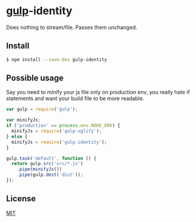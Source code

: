 # [gulp](http://gulpjs.com)-identity


Does nothing to stream/file. Passes them unchanged.


## Install

```bash
$ npm install --save-dev gulp-identity
```


## Possible usage
Say you need to minify your js file only on production env, you really hate if statements and want your build file to be more readable.

```js
var gulp = require('gulp');

var minifyJs;
if ('production' == process.env.NODE_ENV) {
  minifyJs = require('gulp-uglify');
} else {
  minifyJs = require('gulp-identity');
}

gulp.task('default', function () {
  return gulp.src('src/*.js')
    .pipe(minifyJs())
    .pipe(gulp.dest('dist'));
});
```


## License

[MIT](http://opensource.org/licenses/MIT)